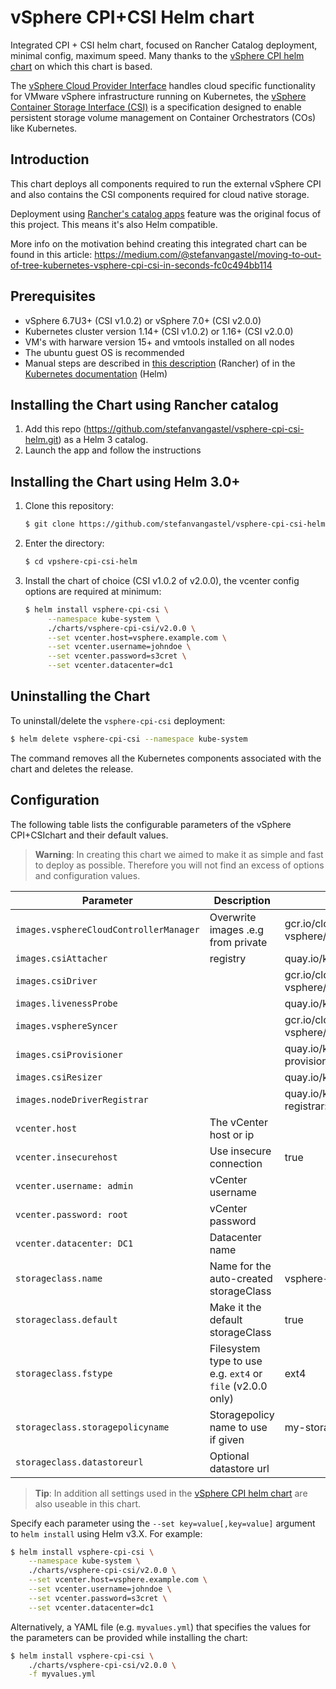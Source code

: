 # vSphere CPI+CSI Helm chart

Integrated CPI + CSI helm chart, focused on Rancher Catalog deployment, minimal config, maximum speed. Many thanks to the [vSphere CPI helm chart](https://github.com/helm/charts/tree/master/stable/vsphere-cpi) on which this chart is based. 

The [vSphere Cloud Provider Interface](https://github.com/kubernetes/cloud-provider-vsphere) handles cloud specific functionality for VMware vSphere infrastructure running on Kubernetes, the [vSphere Container Storage Interface (CSI)](https://cloud-provider-vsphere.sigs.k8s.io/concepts/csi_overview.html) is a specification designed to enable persistent storage volume management on Container Orchestrators (COs) like Kubernetes.

## Introduction

This chart deploys all components required to run the external vSphere CPI and also contains the CSI components required for cloud native storage.

Deployment using [Rancher's catalog apps](https://rancher.com/docs/rancher/v2.x/en/helm-charts/legacy-catalogs/) feature was the original focus of this project. This means it's also Helm compatible. 

More info on the motivation behind creating this integrated chart can be found in this article: https://medium.com/@stefanvangastel/moving-to-out-of-tree-kubernetes-vsphere-cpi-csi-in-seconds-fc0c494bb114

## Prerequisites

- vSphere 6.7U3+ (CSI v1.0.2) or vSphere 7.0+ (CSI v2.0.0)
- Kubernetes cluster version 1.14+ (CSI v1.0.2) or 1.16+ (CSI v2.0.0)
- VM's with harware version 15+ and vmtools installed on all nodes
- The ubuntu guest OS is recommended
- Manual steps are described in [this description](charts/vsphere-cpi-csi/v2.0.0/README.md) (Rancher) of in the [Kubernetes documentation](https://kubernetes.io/docs/tasks/administer-cluster/running-cloud-controller/#running-cloud-controller-manager) (Helm)

## Installing the Chart using Rancher catalog

1. Add this repo (https://github.com/stefanvangastel/vsphere-cpi-csi-helm.git) as a Helm 3 catalog.
1. Launch the app and follow the instructions

## Installing the Chart using Helm 3.0+

1. Clone this repository: 
   ```bash
   $ git clone https://github.com/stefanvangastel/vsphere-cpi-csi-helm.git
   ```
1. Enter the directory: 
   ```bash
   $ cd vpshere-cpi-csi-helm
   ```
1. Install the chart of choice (CSI v1.0.2 of v2.0.0), the vcenter config options are required at minimum: 
   ```bash
   $ helm install vsphere-cpi-csi \
        --namespace kube-system \
        ./charts/vsphere-cpi-csi/v2.0.0 \
        --set vcenter.host=vsphere.example.com \
        --set vcenter.username=johndoe \
        --set vcenter.password=s3cret \
        --set vcenter.datacenter=dc1
   ```

## Uninstalling the Chart

To uninstall/delete the `vsphere-cpi-csi` deployment:

```bash
$ helm delete vsphere-cpi-csi --namespace kube-system 
```

The command removes all the Kubernetes components associated with the chart and deletes the release.

## Configuration

The following table lists the configurable parameters of the vSphere CPI+CSIchart and their default values.

> **Warning**: In creating this chart we aimed to make it as simple and fast to deploy as possible. Therefore you will not find an excess of options and configuration values.

|             Parameter                    |            Description              |                  Default               |
|------------------------------------------|-------------------------------------|----------------------------------------|
| `images.vsphereCloudControllerManager`   | Overwrite images .e.g from private | gcr.io/cloud-provider-vsphere/cpi/release/manager:v1.1.0 |
| `images.csiAttacher`                     | registry | quay.io/k8scsi/csi-attacher:v2.0.0 |
| `images.csiDriver`                       |                                     | gcr.io/cloud-provider-vsphere/csi/release/driver:v2.0.0 |
| `images.livenessProbe`                   |                                     | quay.io/k8scsi/livenessprobe:v1.1.0 |
| `images.vsphereSyncer`                   |                                     | gcr.io/cloud-provider-vsphere/csi/release/syncer:v2.0.0 |
| `images.csiProvisioner`                  |                                     | quay.io/k8scsi/csi-provisioner:v1.4.0 |
| `images.csiResizer`                      |                                     | quay.io/k8scsi/csi-resizer:v0.3.0 |
| `images.nodeDriverRegistrar`             |                                     | quay.io/k8scsi/csi-node-driver-registrar:v1.2.0 |
| `vcenter.host`                           | The vCenter host or ip              |             |         
| `vcenter.insecurehost`                   | Use insecure connection             | true |
| `vcenter.username: admin `               | vCenter username                    | |          
| `vcenter.password: root`                 | vCenter password                    | |        
| `vcenter.datacenter: DC1`                | Datacenter name                     | |
| `storageclass.name`                      | Name for the auto-created storageClass | vsphere-csi |
| `storageclass.default`                   | Make it the default storageClass | true |
| `storageclass.fstype`                    | Filesystem type to use e.g. `ext4` or `file` (v2.0.0 only) | ext4 |
| `storageclass.storagepolicyname`         | Storagepolicy name to use if given | my-storage-policy |
| `storageclass.datastoreurl`              | Optional datastore url     | |

> **Tip**: In addition all settings used in the [vSphere CPI helm chart](https://github.com/helm/charts/tree/master/stable/vsphere-cpi) are also useable in this chart.

Specify each parameter using the `--set key=value[,key=value]` argument to `helm install` using Helm v3.X. For example:

```bash
$ helm install vsphere-cpi-csi \
    --namespace kube-system \
    ./charts/vsphere-cpi-csi/v2.0.0 \
    --set vcenter.host=vsphere.example.com \
    --set vcenter.username=johndoe \
    --set vcenter.password=s3cret \
    --set vcenter.datacenter=dc1
```

Alternatively, a YAML file (e.g. `myvalues.yml`) that specifies the values for the parameters can be provided while installing the chart:

```bash
$ helm install vsphere-cpi-csi \
    ./charts/vsphere-cpi-csi/v2.0.0 \
    -f myvalues.yml
```